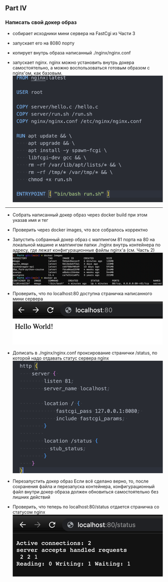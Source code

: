 ## Part IV
### Написать свой докер образ

- собирает исходники мини сервера на FastCgi из Части 3

- запускает его на 8080 порту

- копирует внутрь образа написанный ./nginx/nginx.conf


- запускает nginx.
nginx можно установить внутрь докера самостоятельно, а можно воспользоваться готовым образом с nginx'ом, как базовым.
![Doc.U.Ment](screen/0.png)
---

* Собрать написанный докер образ через docker build при этом указав имя и тег

* Проверить через docker images, что все собралось корректно

* Запустить собранный докер образ с маппингом 81 порта на 80 на локальной машине и маппингом папки ./nginx внутрь контейнера по адресу, где лежат конфигурационные файлы nginx'а (см. Часть 2)
![Doc.U.Ment](screen/5.png)

* Проверить, что по localhost:80 доступна страничка написанного мини сервера
![Doc.U.Ment](screen/2.png)

* Дописать в ./nginx/nginx.conf проксирование странички /status, по которой надо отдавать статус сервера nginx
![Doc.U.Ment](screen/3.png)


* Перезапустить докер образ
Если всё сделано верно, то, после сохранения файла и перезапуска контейнера, конфигурационный файл внутри докер образа должен обновиться самостоятельно без лишних действий

* Проверить, что теперь по localhost:80/status отдается страничка со статусом nginx
![Doc.U.Ment](screen/6.png)
